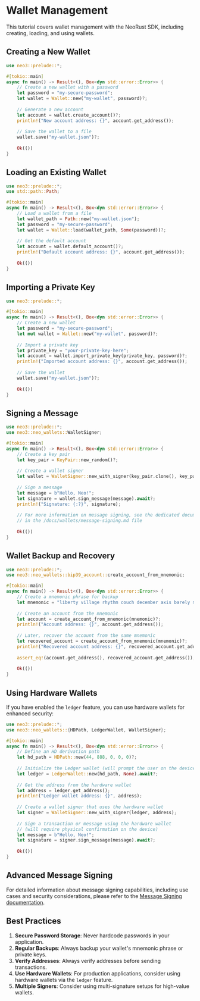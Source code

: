 # Wallet Management

This tutorial covers wallet management with the NeoRust SDK, including creating, loading, and using wallets.

## Creating a New Wallet

```rust
use neo3::prelude::*;

#[tokio::main]
async fn main() -> Result<(), Box<dyn std::error::Error>> {
    // Create a new wallet with a password
    let password = "my-secure-password";
    let wallet = Wallet::new("my-wallet", password)?;
    
    // Generate a new account
    let account = wallet.create_account()?;
    println!("New account address: {}", account.get_address());
    
    // Save the wallet to a file
    wallet.save("my-wallet.json")?;
    
    Ok(())
}
```

## Loading an Existing Wallet

```rust
use neo3::prelude::*;
use std::path::Path;

#[tokio::main]
async fn main() -> Result<(), Box<dyn std::error::Error>> {
    // Load a wallet from a file
    let wallet_path = Path::new("my-wallet.json");
    let password = "my-secure-password";
    let wallet = Wallet::load(wallet_path, Some(password))?;
    
    // Get the default account
    let account = wallet.default_account()?;
    println!("Default account address: {}", account.get_address());
    
    Ok(())
}
```

## Importing a Private Key

```rust
use neo3::prelude::*;

#[tokio::main]
async fn main() -> Result<(), Box<dyn std::error::Error>> {
    // Create a new wallet
    let password = "my-secure-password";
    let mut wallet = Wallet::new("my-wallet", password)?;
    
    // Import a private key
    let private_key = "your-private-key-here";
    let account = wallet.import_private_key(private_key, password)?;
    println!("Imported account address: {}", account.get_address());
    
    // Save the wallet
    wallet.save("my-wallet.json")?;
    
    Ok(())
}
```

## Signing a Message

```rust
use neo3::prelude::*;
use neo3::neo_wallets::WalletSigner;

#[tokio::main]
async fn main() -> Result<(), Box<dyn std::error::Error>> {
    // Create a key pair
    let key_pair = KeyPair::new_random()?;
    
    // Create a wallet signer
    let wallet = WalletSigner::new_with_signer(key_pair.clone(), key_pair.get_address());
    
    // Sign a message
    let message = b"Hello, Neo!";
    let signature = wallet.sign_message(message).await?;
    println!("Signature: {:?}", signature);
    
    // For more information on message signing, see the dedicated documentation
    // in the /docs/wallets/message-signing.md file
    
    Ok(())
}
```

## Wallet Backup and Recovery

```rust
use neo3::prelude::*;
use neo3::neo_wallets::bip39_account::create_account_from_mnemonic;

#[tokio::main]
async fn main() -> Result<(), Box<dyn std::error::Error>> {
    // Create a mnemonic phrase for backup
    let mnemonic = "liberty village rhythm couch december axis barely model flag gym tortoise must";
    
    // Create an account from the mnemonic
    let account = create_account_from_mnemonic(mnemonic)?;
    println!("Account address: {}", account.get_address());
    
    // Later, recover the account from the same mnemonic
    let recovered_account = create_account_from_mnemonic(mnemonic)?;
    println!("Recovered account address: {}", recovered_account.get_address());
    
    assert_eq!(account.get_address(), recovered_account.get_address());
    
    Ok(())
}
```

## Using Hardware Wallets

If you have enabled the `ledger` feature, you can use hardware wallets for enhanced security:

```rust
use neo3::prelude::*;
use neo3::neo_wallets::{HDPath, LedgerWallet, WalletSigner};

#[tokio::main]
async fn main() -> Result<(), Box<dyn std::error::Error>> {
    // Define an HD derivation path
    let hd_path = HDPath::new(44, 888, 0, 0, 0)?;
    
    // Initialize the Ledger wallet (will prompt the user on the device)
    let ledger = LedgerWallet::new(hd_path, None).await?;
    
    // Get the address from the hardware wallet
    let address = ledger.get_address();
    println!("Ledger wallet address: {}", address);
    
    // Create a wallet signer that uses the hardware wallet
    let signer = WalletSigner::new_with_signer(ledger, address);
    
    // Sign a transaction or message using the hardware wallet
    // (will require physical confirmation on the device)
    let message = b"Hello, Neo!";
    let signature = signer.sign_message(message).await?;
    
    Ok(())
}
```

## Advanced Message Signing

For detailed information about message signing capabilities, including use cases and security considerations, please refer to the [Message Signing documentation](../../wallets/message-signing.md).

## Best Practices

1. **Secure Password Storage**: Never hardcode passwords in your application.
2. **Regular Backups**: Always backup your wallet's mnemonic phrase or private keys.
3. **Verify Addresses**: Always verify addresses before sending transactions.
4. **Use Hardware Wallets**: For production applications, consider using hardware wallets via the `ledger` feature.
5. **Multiple Signers**: Consider using multi-signature setups for high-value wallets.

<!-- toc -->
